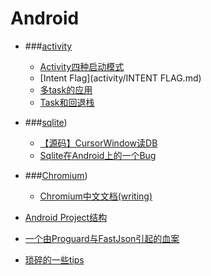 # Android
 - ###[activity](activity/README.md)
   - [Activity四种启动模式](activity/Activity四种启动模式.md)
   - [Intent Flag](activity/INTENT FLAG.md)
   - [多task的应用](activity/多TASK的应用.md)
   - [Task和回退栈](activity/Task和回退栈.md)

 - ###[sqlite](sqlite/README.md))
   - [【源码】CursorWindow读DB](sqlite/从源码看ANDROID中SQLITE是怎么通过CURSORWINDOW读DB的.md)
   - [Sqlite在Android上的一个Bug](sqlite/SQLITE在ANDROID上的一个BUG.md)
 - ###[Chromium](chromnium/README.md))
   - [Chromium中文文档(writing)](https://www.gitbook.com/book/ahangchen/chromium_doc_zh)
   

 - [Android Project结构](Android_project结构.md)
 
 - [一个由Proguard与FastJson引起的血案](一个由PROGUARD与FASTJSON引起的血案.md)
 
 - [琐碎的一些tips](note.md)
